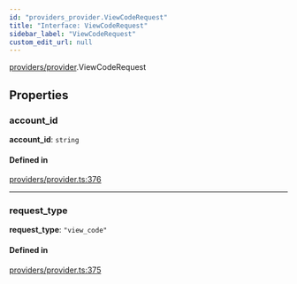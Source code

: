 ```yaml
---
id: "providers_provider.ViewCodeRequest"
title: "Interface: ViewCodeRequest"
sidebar_label: "ViewCodeRequest"
custom_edit_url: null
---
```


[providers/provider](../modules/providers_provider.md).ViewCodeRequest

## Properties

### account\_id

 **account\_id**: `string`

#### Defined in

[providers/provider.ts:376](https://github.com/near/near-api-js/blob/ecc6fa8f/packages/near-api-js/src/providers/provider.ts#L376)

___

### request\_type

 **request\_type**: ``"view_code"``

#### Defined in

[providers/provider.ts:375](https://github.com/near/near-api-js/blob/ecc6fa8f/packages/near-api-js/src/providers/provider.ts#L375)
